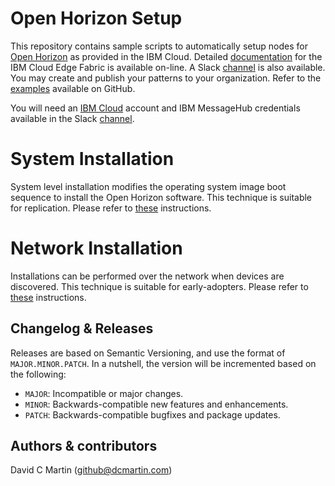 # Open Horizon Setup

This repository contains sample scripts to automatically setup nodes for [Open Horizon][open-horizon] as provided in the IBM Cloud.  Detailed [documentation][edge-fabric] for the IBM Cloud Edge Fabric is available on-line.  A Slack [channel][edge-slack] is also available.  You may create and publish your patterns to your organization.  Refer to the [examples][examples] available on GitHub.

You will need an [IBM Cloud][ibm-cloud] account and IBM MessageHub credentials available in the Slack [channel][edge-slack].

# System Installation

System level installation modifies the operating system image boot sequence to install the Open Horizon software.  This technique is suitable for replication.  Please refer to [these][system] instructions.

# Network Installation

Installations can be performed over the network when devices are discovered.  This technique is suitable for early-adopters. Please refer to [these][network] instructions.

## Changelog & Releases

Releases are based on Semantic Versioning, and use the format
of ``MAJOR.MINOR.PATCH``. In a nutshell, the version will be incremented
based on the following:

- ``MAJOR``: Incompatible or major changes.
- ``MINOR``: Backwards-compatible new features and enhancements.
- ``PATCH``: Backwards-compatible bugfixes and package updates.

## Authors & contributors

David C Martin (github@dcmartin.com)

[dcmartin]: https://github.com/dcmartin
[repository]: https://github.com/dcmartin/open-horizon
[releases]: https://github.com/dcmartin/open-horizon/setup/releases
[issue]: https://github.com/dcmartin/open-horizon/setup/issues
[commits]: https://github.com/dcmartin/open-horizon/setup/commits/master
[contributors]: https://github.com/dcmartin/open-horizon/setup/graphs/contributors
[open-horizon]: https://github.com/open-horizon
[edge-fabric]: https://console.test.cloud.ibm.com/docs/services/edge-fabric/getting-started.html
[edge-install]: https://console.test.cloud.ibm.com/docs/services/edge-fabric/adding-devices.html
[edge-slack]: https://ibm-appsci.slack.com/messages/edge-fabric-users/
[examples]: https://github.com/open-horizon/examples
[ibm-cloud]: http://cloud.ibm.com/
[system]: https://github.com/dcmartin/open-horizon/tree/master/setup/SYSTEM.md
[network]: https://github.com/dcmartin/open-horizon/tree/master/setup/NETWORK.md
[keepchangelog]: http://keepachangelog.com/en/1.0.0/
